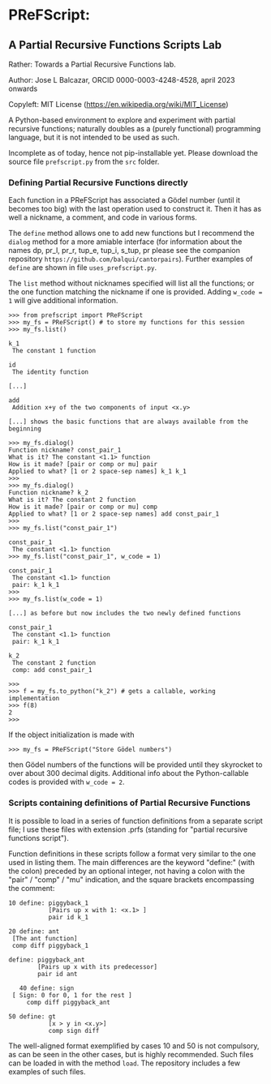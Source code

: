 # PReFScript: 
## A Partial Recursive Functions Scripts Lab

Rather: Towards a Partial Recursive Functions lab.

Author: Jose L Balcazar, ORCID 0000-0003-4248-4528, april 2023 onwards 

Copyleft: MIT License (https://en.wikipedia.org/wiki/MIT_License)

A Python-based environment to explore and experiment with partial 
recursive functions; naturally doubles as a (purely functional) 
programming language, but it is not intended to be used as such.

Incomplete as of today, hence not pip-installable yet. Please
download the source file `prefscript.py` from the `src` folder.

### Defining Partial Recursive Functions directly

Each function in a PReFScript has associated a Gödel number
(until it becomes too big) with the last operation used 
to construct it. Then it has as well a nickname, a comment, 
and code in various forms.

The `define` method allows one to add new functions but 
I recommend the `dialog` method for a more amiable interface
(for information about the names dp, pr_l, pr_r, tup_e, 
tup_i, s_tup, pr please see the companion repository 
`https://github.com/balqui/cantorpairs`). Further examples of 
`define` are shown in file `uses_prefscript.py`.

The `list` method without nicknames specified will list all 
the functions; or the one function matching the nickname if 
one is provided. Adding `w_code = 1` will give additional 
information.


```
>>> from prefscript import PReFScript
>>> my_fs = PReFScript() # to store my functions for this session
>>> my_fs.list()

k_1 
 The constant 1 function

id
 The identity function

[...]

add
 Addition x+y of the two components of input <x.y>

[...] shows the basic functions that are always available from the beginning

>>> my_fs.dialog()
Function nickname? const_pair_1
What is it? The constant <1.1> function
How is it made? [pair or comp or mu] pair
Applied to what? [1 or 2 space-sep names] k_1 k_1
>>>
>>> my_fs.dialog()
Function nickname? k_2
What is it? The constant 2 function
How is it made? [pair or comp or mu] comp
Applied to what? [1 or 2 space-sep names] add const_pair_1
>>>
>>> my_fs.list("const_pair_1")

const_pair_1
 The constant <1.1> function
>>> my_fs.list("const_pair_1", w_code = 1)

const_pair_1
 The constant <1.1> function
 pair: k_1 k_1
>>> 
>>> my_fs.list(w_code = 1)

[...] as before but now includes the two newly defined functions

const_pair_1
 The constant <1.1> function
 pair: k_1 k_1

k_2
 The constant 2 function
 comp: add const_pair_1

>>>
>>> f = my_fs.to_python("k_2") # gets a callable, working implementation
>>> f(8)
2
>>> 
```

If the object initialization is made with

```
>>> my_fs = PReFScript("Store Gödel numbers")
```

then Gödel numbers of the functions will be provided until they
skyrocket to over about 300 decimal digits. Additional info about
the Python-callable codes is provided with `w_code = 2`.


### Scripts containing definitions of Partial Recursive Functions

It is possible to load in a series of function definitions 
from a separate script file; I use these files with
extension .prfs (standing for "partial recursive functions script").

Function definitions in these scripts follow a format very similar 
to the one used in listing them. The main differences are the keyword
"define:" (with the colon) preceded by an optional integer, not having
a colon with the "pair" / "comp" / "mu" indication, and the square 
brackets encompassing the comment:

```
10 define: piggyback_1
           [Pairs up x with 1: <x.1> ]
           pair id k_1

20 define: ant
 [The ant function]
 comp diff piggyback_1

define: piggyback_ant
        [Pairs up x with its predecessor]
        pair id ant

   40 define: sign
 [ Sign: 0 for 0, 1 for the rest ]
     comp diff piggyback_ant

50 define: gt
           [x > y in <x.y>]
           comp sign diff
```

The well-aligned format exemplified by cases 10 and 50 is not
compulsory, as can be seen in the other cases, but is highly
recommended. Such files can be loaded in with the method `load`.
The repository includes a few examples of such files.
